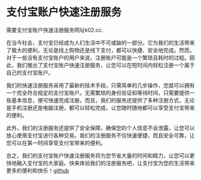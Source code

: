 # 支付宝账户快速注册服务

需要支付宝账户快速注册服务网址k02.cc.

在当今社会，支付宝已经成为人们生活中不可或缺的一部分。它为我们的生活带来了极大的便利，无论是线上购物还是线下支付，都可以快捷、安全地完成。然而，对于一些没有支付宝账户的用户来说，注册账户可能是一个繁琐且耗时的过程。因此，我们推出了支付宝账户快速注册服务，让您可以在短时间内轻松注册一个属于自己的支付宝账户。

我们的快速注册服务采用了最新的技术手段，只需简单的几步操作，您就可以拥有一个完全符合规定的支付宝账户。无需繁琐的身份验证和等待时间，只需要提供一些基本信息，便可快速完成注册。而且，我们的服务还提供了多种注册方式，无论是手机注册还是电脑注册，都可以轻松完成，让您随时随地都可以享受支付宝带来的便利。

此外，我们的注册服务还提供了安全保障，确保您的个人信息不会泄露，让您可以放心使用支付宝进行各种交易。我们的注册服务不仅快速便捷，而且安全可靠，让您可以在第一时间享受支付宝带来的便利。

总之，我们的支付宝账户快速注册服务将为您节省大量的时间和精力，让您可以更快地融入支付宝的大家庭。快来体验我们的注册服务吧，让支付宝为您的生活带来更多的便利和快乐！[github](https://github.com)